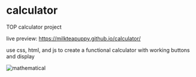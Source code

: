 # calculator

TOP calculator project

live preview: https://milkteapuppy.github.io/calculator/

use css, html, and js to create a functional calculator
with working buttons and display

![mathematical](https://github.com/milkteapuppy/calculator/blob/main/math.gif)
